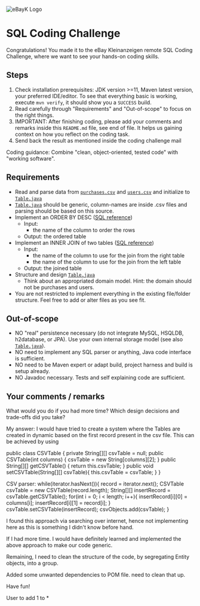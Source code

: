 ![eBayK Logo](https://www.ebay-kleinanzeigen.de/static/img/common/logo/logo-ebayk-402x80.png)
# SQL Coding Challenge

Congratulations! You made it to the eBay Kleinanzeigen remote SQL Coding Challenge, where we want to see your hands-on coding skills.


## Steps

1. Check installation prerequisites: JDK version >=11, Maven latest version, your preferred IDE/editor. To see that everything basic is working, execute `mvn verify`, it should show you a `SUCCESS` build.
2. Read carefully through "Requirements" and "Out-of-scope" to focus on the right things.
3. IMPORTANT: After finishing coding, please add your comments and remarks inside this `README.md` file, see end of file. It helps us gaining context on how you reflect on the coding task.
4. Send back the result as mentioned inside the coding challenge mail

Coding guidance: Combine "clean, object-oriented, tested code" with "working software".


##  Requirements

* Read and parse data from [`purchases.csv`](/src/main/resources/purchases.csv) and [`users.csv`](/src/main/resources/users.csv) and initialize to [`Table.java`](/src/main/java/exercise/Table.java)
* [`Table.java`](/src/main/java/exercise/Table.java) should be generic, column-names are inside .csv files and parsing should be based on this source.
* Implement an ORDER BY DESC ([SQL reference](http://www.w3schools.com/sql/sql_orderby.asp))
  * Input: 
    * the name of the column to order the rows
  * Output: the ordered table
* Implement an INNER JOIN of two tables ([SQL reference](https://www.w3schools.com/sql/sql_join.asp))
  * Input:
    * the name of the column to use for the join from the right table
    * the name of the column to use for the join from the left table
  * Output: the joined table
* Structure and design [`Table.java`](/src/main/java/exercise/Table.java)
  * Think about an appropriated domain model. Hint: the domain should not be purchases and users.
* You are not restricted to implement everything in the existing file/folder structure. Feel free to add or alter files as you see fit.


## Out-of-scope

* NO "real" persistence necessary (do not integrate MySQL, HSQLDB, h2database, or JPA). Use your own internal storage model (see also [`Table.java`](/src/main/java/exercise/Table.java)).
* NO need to implement any SQL parser or anything, Java code interface is sufficient.
* NO need to be Maven expert or adapt build, project harness and build is setup already.
* NO Javadoc necessary. Tests and self explaining code are sufficient.


## Your comments / remarks

What would you do if you had more time? Which design decisions and trade-offs did you take?

My answer:
I would have tried to create a system where the Tables are created in dynamic based on the first record present in the csv file.
This can be achieved by using 

public class CSVTable {
    private String[][] csvTable = null;
    public CSVTable(int columns) {
        csvTable = new String[columns][2];
    }
    public String[][] getCSVTable() {
        return this.csvTable;
    }
    public void setCSVTable(String[][] csvTable){
        this.csvTable = csvTable;
    }
}

CSV parser:
    while(iterator.hasNext()){
        record = iterator.next();
        CSVTable csvTable = new CSVTable(record.length);
        String[][] insertRecord = csvTable.getCSVTable();
        for(int i = 0; i < length; i++){
                insertRecord[i][0] = columns[i];
                insertRecord[i][1] = record[i];
        }
        csvTable.setCSVTable(insertRecord);
        csvObjects.add(csvTable);
    }

I found this approach via searching over internet, hence not implementing here as this is something I didn't know before hand.

If I had more time. I would have definitely learned and implemented the above approach to make our code generic.


Remaining, I need to clean the structure of the code, by segregating Entity objects, into a group.

Added some unwanted dependencies to POM file. need to clean that up.

Have fun!


User to add 1 to *
